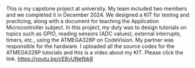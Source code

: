 This is my capstone project at university. My team included two members and we completed it in December 2024.
We designed a KIT for testing and practicing, along with a document for teaching the Application Microcontroller subject.
In this project, my duty was to design tutorials on topics such as GPIO, reading sensors (ADC values), external interrupts, timers, etc., using the ATMEGA328P on CodeVision.
My partner was responsible for the hardware.
I uploaded all the source codes for the ATMEGA328P tutorials and this is a video about my KIT. Please click the link.
https://youtu.be/cE8vUNefbk8  
